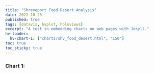 ```yaml
---
title: "Shreveport Food Desert Analysis"
date: 2022-10-25
published: true
tags: [datavis, hvplot, holoviews]
excerpt: "A test in embedding charts on web pages with Jekyll."
hv-loader:
  hv-chart-1: ["charts/shv_food_desert.html", "150"]
toc: true
toc_sticky: true
---
```


### Chart 1:

<div id="hv-chart-1"></div>
